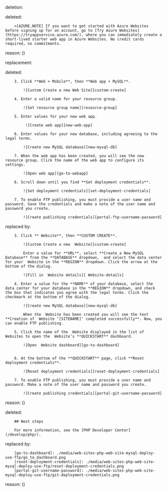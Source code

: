 deletion:

deleted:

		>[AZURE.NOTE] If you want to get started with Azure Websites before signing up for an account, go to [Try Azure Websites](https://tryappservice.azure.com/), where you can immediately create a short-lived starter web app in Azure Websites. No credit cards required, no commitments.

reason: ()

replacement:

deleted:

		3. Click **Web + Mobile**, then **Web app + MySQL**.
		
			![Custom Create a new Web Site][custom-create]
		
		4. Enter a valid name for your resource group.
		
		    ![Set resource group name][resource-group]
		
		5. Enter values for your new web app.
		
		     ![Create web app][new-web-app]
		
		6. Enter values for your new database, including agreeing to the legal terms.
		
			![Create new MySQL database][new-mysql-db]
			
		7. When the web app has been created, you will see the new resource group. Click the name of the web app to configure its settings.
		
			![Open web app][go-to-webapp]
		
		6. Scroll down until you find **Set deployment credentials**. 
		
			![Set deployment credentials][set-deployment-credentials]
		
		7. To enable FTP publishing, you must provide a user name and password. Save the credentials and make a note of the user name and password you create.
		
			![Create publishing credentials][portal-ftp-username-password]

replaced by:

		3. Click ** Website**, then **CUSTOM CREATE**.
		
			![Custom Create a new  Website][custom-create]
			
			Enter a value for **URL**, select **Create a New MySQL Database** from the **DATABASE** dropdown,  and select the data center for your  Website in the **REGION** dropdown. Click the arrow at the bottom of the dialog.
		
			![Fill in  Website details][ Website-details]
		
		4. Enter a value for the **NAME** of your database, select the data center for your database in the **REGION** dropdown, and check the box that indicates you agree with the legal terms. Click the checkmark at the bottom of the dialog.
		
			![Create new MySQL database][new-mysql-db]
		
			When the  Website has been created you will see the text **Creation of  Website ‘[SITENAME]’ completed successfully**. Now, you can enable FTP publishing.
		
		5. Click the name of the  Website displayed in the list of  Websites to open the  Website’s **QUICKSTART** dashboard.
		
			![Open  Website dashboard][go-to-dashboard]
		
		
		6. At the bottom of the **QUICKSTART** page, click **Reset deployment credentials**. 
		
			![Reset deployment credentials][reset-deployment-credentials]
		
		7. To enable FTP publishing, you must provide a user name and password. Make a note of the user name and password you create.
		
			![Create publishing credentials][portal-git-username-password]

reason: ()

deleted:

		## Next steps
		
		For more information, see the [PHP Developer Center](/develop/php/).

replaced by:

		[go-to-dashboard]: ./media/web-sites-php-web-site-mysql-deploy-use-ftp/go_to_dashboard.png
		[reset-deployment-credentials]: ./media/web-sites-php-web-site-mysql-deploy-use-ftp/reset-deployment-credentials.png
		[portal-git-username-password]: ./media/web-sites-php-web-site-mysql-deploy-use-ftp/git-deployment-credentials.png

reason: ()

